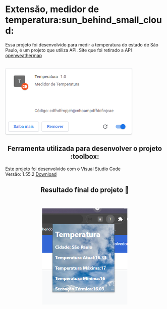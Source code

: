<h1>Extensão, medidor de temperatura:sun_behind_small_cloud:</h1>
Essa projeto foi desenvolvido para medir a temperatura do estado de São Paulo, é um projeto que utiliza API. Site que foi retirado a API <br><a href="https://openweathermap.org/">openweathermap</a><br><br>

![temp!](https://raw.githubusercontent.com/LucasGaldinno/clima-sp/main/Screenshots/1.png)

<h2 align="center">
Ferramenta utilizada para desenvolver o projeto :toolbox:
</h2>
Este projeto foi desenvolvido com o Visual Studio Code<br>
Versão: 1.55.2
<a href="https://code.visualstudio.com/download">Download</a><br>


<h2 align="center">
Resultado final do projeto 🎯 <br><br>

![temp!](https://raw.githubusercontent.com/LucasGaldinno/clima-sp/main/Screenshots/2.png)
</h2>
